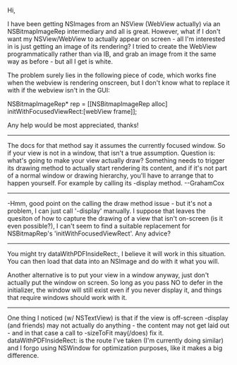 

Hi,

I have been getting NSImages from an NSView (WebView actually) via an NSBitmapImageRep intermediary and all is great. However, what if I don't want my NSView/WebView to actually appear on screen - all I'm interested in is just getting an image of its rendering? I tried to create the WebView programmatically rather than via IB, and grab an image from it the same way as before - but all I get is white.

The problem surely lies in the following piece of code, which works fine when the webview is rendering onscreen, but I don't know what to replace it with if the webview isn't in the GUI:

    
NSBitmapImageRep* rep = [[NSBitmapImageRep alloc] initWithFocusedViewRect:[webView frame]];


Any help would be most appreciated, thanks!

----

The docs for that method say it assumes the currently focused window. So if your view is not in a window, that isn't a true assumption. Question is: what's going to make your view actually draw? Something needs to trigger its drawing method to actually start rendering its content, and if it's not part of a normal window or drawing hierarchy, you'll have to arrange that to happen yourself. For example by calling its -display method. --GrahamCox

----

-Hmm, good point on the calling the draw method issue - but it's not a problem, I can just call '-display' manually. I suppose that leaves the quesiton of how to capture the drawing of a view that isn't on-screen (is it even possible?), I can't seem to find a suitable replacement for NSBitmapRep's 'initWithFocusedViewRect'. Any advice?

----
You might try dataWithPDFInsideRect:, I believe it will work in this situation. You can then load that data into an NSImage and do with it what you will.

Another alternative is to put your view in a window anyway, just don't actually put the window on screen. So long as you pass NO to     defer in the initializer, the window will still exist even if you never display it, and things that require windows should work with it.

----
One thing I noticed (w/ NSTextView) is that if the view is off-screen -display (and friends) may not actually do anything - the content may not get laid out - and in that case a call to -sizeToFit may(/does) fix it. dataWithPDFInsideRect: is the route I've taken (I'm currently doing similar) and I forgo using NSWindow for optimization purposes, like it makes a big difference.

